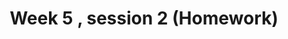 ---
title: Week 5 , session 2 (Homework)
published_at: 2025-04-12
snippet: Week 5 session 2
disable_html_sanitization: true
allow_math: true
---